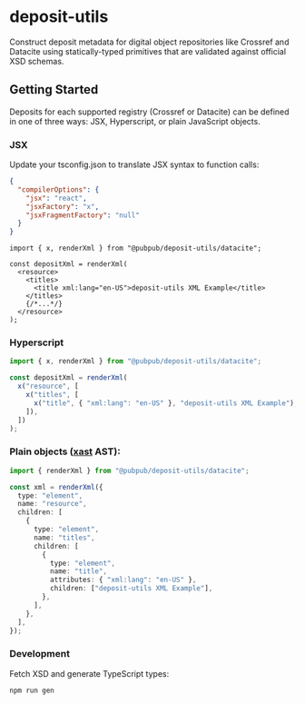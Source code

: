 # deposit-utils

Construct deposit metadata for digital object repositories like Crossref and Datacite using statically-typed primitives that are validated against official XSD schemas.

## Getting Started

Deposits for each supported registry (Crossref or Datacite) can be defined in one of three ways: JSX, Hyperscript, or plain JavaScript objects.

### JSX

Update your tsconfig.json to translate JSX syntax to function calls:

```json
{
  "compilerOptions": {
    "jsx": "react",
    "jsxFactory": "x",
    "jsxFragmentFactory": "null"
  }
}
```

```tsx
import { x, renderXml } from "@pubpub/deposit-utils/datacite";

const depositXml = renderXml(
  <resource>
    <titles>
      <title xml:lang="en-US">deposit-utils XML Example</title>
    </titles>
    {/*...*/}
  </resource>
);
```

### Hyperscript

```ts
import { x, renderXml } from "@pubpub/deposit-utils/datacite";

const depositXml = renderXml(
  x("resource", [
    x("titles", [
      x("title", { "xml:lang": "en-US" }, "deposit-utils XML Example"),
    ]),
  ])
);
```

### Plain objects ([xast](https://github.com/syntax-tree/xast) AST):

```ts
import { renderXml } from "@pubpub/deposit-utils/datacite";

const xml = renderXml({
  type: "element",
  name: "resource",
  children: [
    {
      type: "element",
      name: "titles",
      children: [
        {
          type: "element",
          name: "title",
          attributes: { "xml:lang": "en-US" },
          children: ["deposit-utils XML Example"],
        },
      ],
    },
  ],
});
```

### Development

Fetch XSD and generate TypeScript types:

```sh
npm run gen
```

